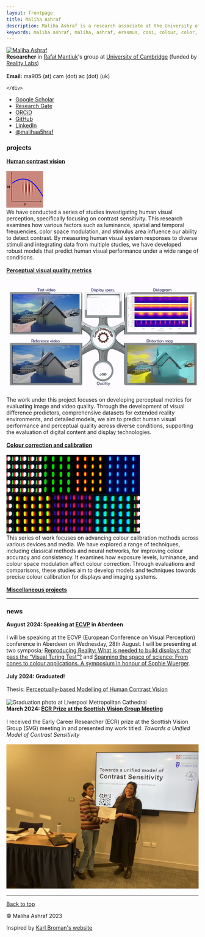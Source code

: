```yaml
---
layout: frontpage
title: Maliha Ashraf
description: Maliha Ashraf is a research associate at the University of Cambridge. She has previously received an Erasumus Mundus Joint Master degree in "Color in Science & Technology".
keywords: maliha ashraf, maliha, ashraf, erasmus, cosi, colour, color, computational color, computational vision, vision, contrast, contrast sensitivity, perception, modeling, modelling, psychology, psychophysics, ned, ujm, ugr, uef, uol, liverpool, cambridge, reality labs, meta
---
```


<div class="container">
    <div class="row-fluid">
		<div class="span2">
        <a href="../assets/pics/contact.jpg">
            <img src="../assets/pics/contact.jpg"
                  title="Maliha Ashraf" alt="Maliha Ashraf"/></a>
				  <br/>
        </div>
        <div class="span5">
            <strong>Researcher</strong> in <a href="https://www.cl.cam.ac.uk/~rkm38/">Rafał Mantiuk</a>'s group at <a href="https://www.cst.cam.ac.uk/">University of Cambridge</a> (funded by <a href="https://about.meta.com/realitylabs/">Reality Labs</a>)<br/>
			<!--<strong>PhD student</strong> at <a href="https://www.liverpool.ac.uk/">University of Liverpool</a> supervised by <a href="https://www.liverpool.ac.uk/electrical-engineering-and-electronics/staff/jeremy-smith/">Jeremy Smith</a> and <a href="https://pcwww.liv.ac.uk/~sophiew/">Sophie Wuerger</a><br/>-->
            <br/>
			<strong>Email:</strong>
			ma905 (at) cam (dot) ac (dot) (uk)
			<br/>
        </div>
        
    </div>
</div>

<div class="navbar">
  <div class="navbar-inner">
      <ul class="nav">  
		  <li><a href="https://scholar.google.com/citations?user=9Jl9K3wAAAAJ&hl=en">Google Scholar</a></li>
		  <li><a href="https://www.researchgate.net/profile/Maliha_Ashraf4">Research Gate</a></li>
		  <li><a href="https://orcid.org/0000-0002-8142-5611">ORCiD</a></li>
          <li><a href="https://github.com/MalihaAshraf">GitHub</a></li>
		  <li><a href="https://www.linkedin.com/in/malihaashraf/">LinkedIn</a></li>
		  <li><a href="https://twitter.com/MalihaA5hraf">@malihaa5hraf</a></li>
      </ul>
  </div>
</div>

<div class="container">
	<h3>projects</h3>
</div>

<div class="container container-box">
    <b><a href="/pages/hvs.html">Human contrast vision</a></b><br/><br/>
    <div class="row-fluid">
        <div class="span3">
			<img src="assets/projects/contrast/castleCSF_icon.gif" alt="CSF">
		</div>
		<div class="span9">
           We have conducted a series of studies investigating human visual perception, specifically focusing on contrast sensitivity. This research examines how various factors such as luminance, spatial and temporal frequencies, color space modulation, and stimulus area influence our ability to detect contrast. By measuring human visual system responses to diverse stimuli and integrating data from multiple studies, we have developed robust models that predict human visual performance under a wide range of conditions.<br/><br/>
        </div> 
	</div> 
</div>

<div class="container container-box">
    <b><a href="/pages/metrics.html">Perceptual visual quality metrics</a></b><br/><br/>
    <div class="row-fluid">
        <div class="span3">
			<img src="assets/projects/metrics/cvvdp_24.gif">
		</div>
		<div class="span9">
            The work under this project focuses on developing perceptual metrics for evaluating image and video quality. Through the development of visual difference predictors, comprehensive datasets for extended reality environments, and detailed models, we aim to predict human visual performance and perceptual quality across diverse conditions, supporting the evaluation of digital content and display technologies. <br/><br/>
        </div> 
	</div> 
</div>

<div class="container container-box">
    <b><a href="/pages/colour.html">Colour correction and calibration</a></b><br/><br/>
    <div class="row-fluid">
        <div class="span3">
			<img src="assets/projects/colour/oled_hvei24.jpg">
		</div>
		<div class="span9">
            This series of work focuses on advancing colour calibration methods across various devices and media. We have explored a range of techniques, including classical methods and neural networks, for improving colour accuracy and consistency. It examines how exposure levels, luminance, and colour space modulation affect colour correction. Through evaluations and comparisons, these studies aim to develop models and techniques towards precise colour calibration for displays and imaging systems.<br/><br/>
        </div> 
	</div> 
</div>

<div class="container container-box">
    <b><a href="/pages/misc.html">Miscellaneous projects</a></b><br/>
</div>


<hr />

<div class="container">
	<h3>news</h3>
</div>

<div class="container container-box">
    <b>August 2024: Speaking at <a href="https://ecvp2024.abdn.ac.uk/">ECVP</a> in Aberdeen</b><br/><br/>
    <div class="row-fluid">		
        <div class="span12">
            I will be speaking at the ECVP (European Conference on Visual Perception) conference in Aberdeen on Wednesday, 28th August. I will be presenting at two symposia; <a href="https://ecvp2024.abdn.ac.uk/symposia/">Reproducing Reality: What is needed to build displays that pass the “Visual Turing Test”?</a> and <a href="https://ecvp2024.abdn.ac.uk/symposia/">Spanning the space of science: From cones to colour applications. A symposium in honour of Sophie Wuerger</a>.<br/><br/>
        </div>   
	</div> 
</div>

<div class="container container-box">
    <div class="row-fluid">		
        <div class="span9">
		<b>July 2024: Graduated!</b><br/><br/>
        Thesis: <a href="assets/thesis/MalihaAshraf_PhD_Thesis.pdf">
		Perceptually-based Modelling of Human Contrast Vision</a><br/><br/>
        </div>   
		<div class="span4">
           <img src="assets/thesis/graduation.jpg" alt="Graduation photo at Liverpool Metropolitan Cathedral">
		</div>
	</div> 
</div>

<div class="container container-box">
    <div class="row-fluid">		
        <div class="span6">
		<b>March 2024: <a href="https://stirlingperception.stir.ac.uk/svg2024/programme/">ECR Prize at the Scottish Vision Group Meeting</a></b><br/><br/>
        I received the Early Career Researcher (ECR) prize at the Scottish Vision Group (SVG) meeting in and presented my work titled: <em>Towards a Unified Model of Contrast Sensitivity</em><br/><br/>
        </div>   
		<div class="span6">
                <img src="assets/news/mdpi2.jpg" alt="SVG Prize">
		</div>       
	</div> 
</div>

<!--
<div class="container">
	<h3>highlights</h3>
</div>

<div class="container container-box">
    <b>November 2023: Attended <a href="https://www.imaging.org/IST/Conferences/CIC/CIC2023/CIC_Home.aspx?hkey=2b9f077c-88d0-4baa-b55f-98ed886aba94&WebsiteKey=6d978a6f-475d-46cc-bcf2-7a9e3d5f8f82&8a93a38c6b0c=7#8a93a38c6b0c">CIC31</a> held in Paris</b><br/><br/>
    <div class="row-fluid">		
        <div class="span9">
            I was one of the short course chairs along with Hong Wei, and also a session chair for the "Multi- and Hyperspectral" technical session. Our poster <em>"Forward and inverse color calibration models for OLED displays"</em> garnered a lot of interest. <br/><br/>
        </div>   
		<div class="span4">
            <a href="assets/cic2023/cic_poster.pdf" target="_blank">
                <img src="assets/cic2023/cic_poster.png" alt="CIC Poster">
            </a>
		</div>
        
	</div> 
</div> -->


<hr />



<footer class="text-muted">
  <div class="container">
    <p class="float-right">
      <a class="text-info" href="#top">Back to top</a>
    </p>
    <p>© Maliha Ashraf 2023</p>
    <p class="small">Inspired by <a href="https://kbroman.org/" class="text-info" target="_blank"> Karl Broman's website </a> </p>
  </div>
</footer>


